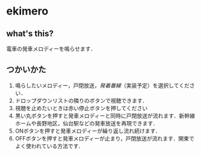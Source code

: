 # ekimero
## what's this?
電車の発車メロディーを鳴らせます．
## つかいかた
1. 鳴らしたいメロディー，戸閉放送，_発着番線_（実装予定）を選択してください．
2. ドロップダウンリストの隣りのボタンで視聴できます．
3. 視聴を止めたいときは赤い停止ボタンを押してください
4. 黒い丸ボタンを押すと発車メロディーと同時に戸閉放送が流れます．新幹線ホームや長野地区，仙台駅などの発車放送を再現できます．
5. ONボタンを押すと発車メロディーが繰り返し流れ続けます．
6. OFFボタンを押すと発車メロディーが止まり，戸閉放送が流れます．関東でよく使われている方法です．

